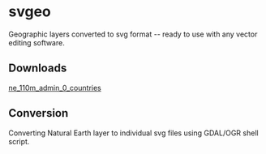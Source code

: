 # svgeo

Geographic layers converted to svg format -- ready to use with any vector editing software.

## Downloads

[ne_110m_admin_0_countries](https://github.com/geographyclub/svgeo/tree/main/svg/ne_110m_admin_0_countries.svg)

## Conversion

Converting Natural Earth layer to individual svg files using GDAL/OGR shell script.

```
```
